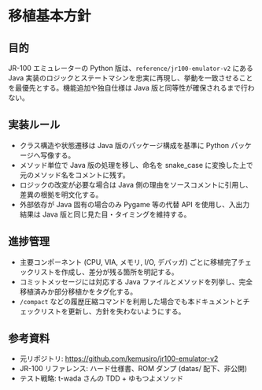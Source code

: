 # 移植基本方針

## 目的
JR-100 エミュレーターの Python 版は、`reference/jr100-emulator-v2` にある Java 実装のロジックとステートマシンを忠実に再現し、挙動を一致させることを最優先とする。機能追加や独自仕様は Java 版と同等性が確保されるまで行わない。

## 実装ルール
- クラス構造や状態遷移は Java 版のパッケージ構成を基準に Python パッケージへ写像する。
- メソッド単位で Java 版の処理を移し、命名を snake_case に変換した上で元のメソッド名をコメントに残す。
- ロジックの改変が必要な場合は Java 側の理由をソースコメントに引用し、差異の根拠を明文化する。
- 外部依存が Java 固有の場合のみ Pygame 等の代替 API を使用し、入出力結果は Java 版と同じ見た目・タイミングを維持する。

## 進捗管理
- 主要コンポーネント (CPU, VIA, メモリ, I/O, デバッガ) ごとに移植完了チェックリストを作成し、差分が残る箇所を明記する。
- コミットメッセージには対応する Java ファイルとメソッドを列挙し、完全移植済みか部分移植かをタグ化する。
- `/compact` などの履歴圧縮コマンドを利用した場合でも本ドキュメントとチェックリストを更新し、方針を失わないようにする。

## 参考資料
- 元リポジトリ: https://github.com/kemusiro/jr100-emulator-v2
- JR-100 リファレンス: ハード仕様書、ROM ダンプ (datas/ 配下、非公開)
- テスト戦略: t-wada さんの TDD + ゆもつよメソッド
